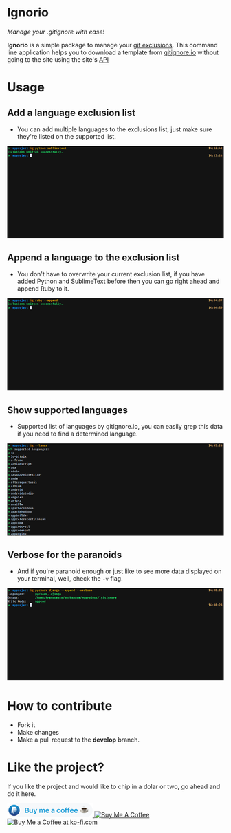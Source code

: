 # Ignorio
*Manage your .gitignore with ease!*


**Ignorio** is a simple package to manage your [git exclusions](https://git-scm.com/docs/gitignore). This command line application helps you to download a template from [gitignore.io](http://gitignore.io/) without going to the site using the site's [API](https://www.gitignore.io/api/)

# Usage

## Add a language exclusion list
* You can add multiple languages to the exclusions list, just make sure they're listed on the supported list.

![](assets/add_lang.png)

## Append a language to the exclusion list
* You don't have to overwrite your current exclusion list, if you have added Python and SublimeText before then you can go right ahead and append Ruby to it.

![](assets/append_lang.png)

## Show supported languages
* Supported list of languages by gitignore.io, you can easily grep this data if you need to find a determined language.

![](assets/show_supported.png)

## Verbose for the paranoids
* And if you're paranoid enough or just like to see more data displayed on your terminal, well, check the `-v` flag.

![](assets/verbosity.png)

# How to contribute
* Fork it
* Make changes
* Make a pull request to the **develop** branch.

# Like the project?
If you like the project and would like to chip in a dolar or two, go ahead and do it here.

<a href="https://www.paypal.me/orozcofranccesco">
  <img height="32" src="assets/paypal_badge.png" />
</a> <a href="https://www.buymeacoffee.com/franccesco" target="_blank"><img src="https://www.buymeacoffee.com/assets/img/custom_images/white_img.png" alt="Buy Me A Coffee" style="height: auto !important;width: auto !important;" ></a> <a href='https://ko-fi.com/V7V8AXFE' target='_blank'><img height='36' style='border:0px;height:36px;' src='https://az743702.vo.msecnd.net/cdn/kofi2.png?v=0' border='0' alt='Buy Me a Coffee at ko-fi.com' /></a>
